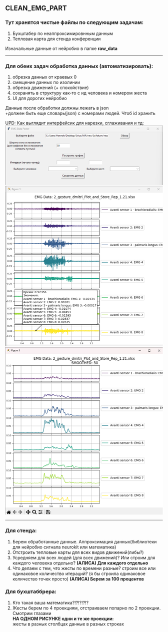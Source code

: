 ## CLEAN_EMG_PART     

### __Тут хранятся чистые файлы по следующим задачам:__  
 1. Бухштабер по неаппроксимировнным данным
 2. Тепловая карта для стенда конференции

Изначальные данные от нейробио в папке __raw_data__
__________
### __Для обеих задач обработка данных (автоматизировать):__  
1. обрезка данных от краевых 0
2. смещение данных по изолинии
3. обрезка движений (+ спокойствие)
4. сохранять в структуру как-то с ид человека и номером жеста
5. UI для дорогих нейробио

Данные после обработки должны лежать в json  
+должен быть еще словарь(json) с номерами людей. Чтоб id хранить

UPD: Как выглядит интерфейсик для нарезки, сглаживания и тд:
![img](img/img.png)
![img](img/img_1.png)
![img](img/img_2.png)

_______________
### __Для стенда:__
1. Берем обработанные данные. Аппроксимация данных(библиотеки для нейробио сигнала neurokit или математика)
2. Отстроить тепловые карты для всех видов движений(либы?)
3. Усредняем для всех людей (для всех движений)? Или строим для каждого человека отдельно?
   **(АЛИСА) Для каждого отдельно**
4. Что делаем с тем, что жесты по времени разные? строим все или одинаковое количество итераций? (я бы строила одинаковое количество точек просто)
   **(АЛИСА) Берем за 100 процентов**


### __Для бухштаббрера:__  
1. Кто такая ваша математика?!?!?!?!?
2. Жесты берем по 4 проекциям, отстраиваем попарно по 2 проекции. Смотрим глазами  
__НА ОДНОМ РИСУНКЕ одни и те же проекции:__  
жесты в разных столбцах
данные в разных строках